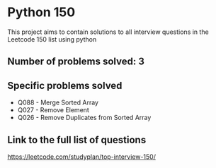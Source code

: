 # Python 150

This project aims to contain solutions to all interview questions in the Leetcode 150 list using python

## Number of problems solved: 3

## Specific problems solved

-   Q088 - Merge Sorted Array
-   Q027 - Remove Element
-   Q026 - Remove Duplicates from Sorted Array

## Link to the full list of questions

https://leetcode.com/studyplan/top-interview-150/
